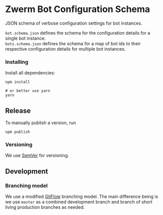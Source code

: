 # Zwerm Bot Configuration Schema

JSON schema of verbose configuration settings for bot instances.

`bot.schema.json` defines the schema for the configuration details for a single bot instance.  
`bots.schema.json` defines the schema for a map of bot ids to their respective configuration details for multiple bot instances.

### Installing

Install all dependencies:

```
npm install

# or better use yarn
yarn

```

## Release

To manually publish a version, run

```
npm publish
```

### Versioning

We use [SemVer](http://semver.org/) for versioning.

## Development

### Branching model

We use a modified [GitFlow](https://datasift.github.io/gitflow/IntroducingGitFlow.html) branching model. The main difference being is we use `master` as a combined development branch and branch of short living production branches as needed.
